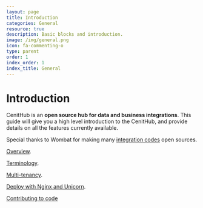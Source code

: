 ```yaml
---
layout: page
title: Introduction
categories: General
resource: true
description: Basic blocks and introduction.
image: /img/general.png
icon: fa-commenting-o
type: parent
order: 1
index_order: 1
index_title: General
---
```


# Introduction

CenitHub is an **open source hub for data and business integrations**. This guide will give you a high level introduction to the CenitHub, and provide details on all the features currently available.

Special thanks to Wombat for making many [integration codes](/integrations/amazon_integration "Integration code repo") open sources.

[Overview]({{site.baseurl}}/general/overview ). 

[Terminology]({{site.baseurl}}/general/terminology ). 

[Multi-tenancy]({{site.baseurl}}/general/multitenancy ). 

[Deploy with Nginx and Unicorn]({{site.baseurl}}/general/deploy ).

[Contributing to code]({{site.baseurl}}/general/contributing_to_code)
